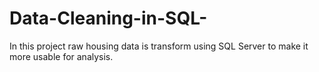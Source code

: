 # Data-Cleaning-in-SQL-
In this project raw housing data is transform using SQL Server to make it more usable for analysis.
